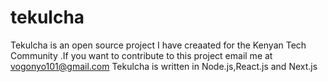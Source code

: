# tekulcha
Tekulcha is an open source project I have creaated for the Kenyan Tech Community .If you want to contribute to this project email me at vogonyo101@gmail.com
Tekulcha is written in Node.js,React.js and Next.js
